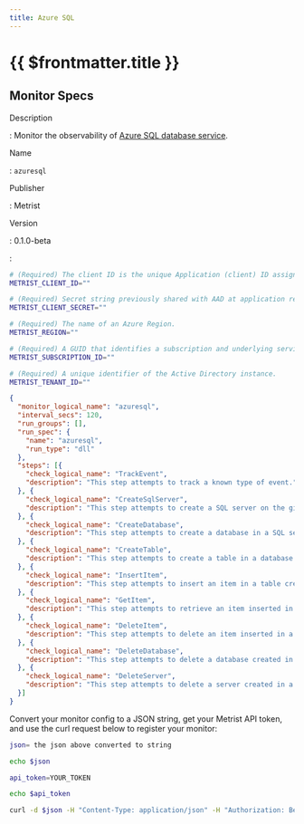 ```yaml
---
title: Azure SQL
---
```


# {{ $frontmatter.title }}

## Monitor Specs

Description

: Monitor the observability of [Azure SQL database service](https://azure.microsoft.com/products/azure-sql).

Name

: `azuresql`

Publisher

: Metrist

Version

: 0.1.0-beta

: &nbsp;


<!--@include: /parts/_1.md-->


<!--@include: /parts/_2.md-->


<!--@include: /parts/_3.md-->


```sh
# (Required) The client ID is the unique Application (client) ID assigned to your app by Azure AD when the app was registered.
METRIST_CLIENT_ID=""

# (Required) Secret string previously shared with AAD at application registration to prove the identity of the application (the client) requesting the tokens.
METRIST_CLIENT_SECRET=""

# (Required) The name of an Azure Region.
METRIST_REGION=""

# (Required) A GUID that identifies a subscription and underlying services.
METRIST_SUBSCRIPTION_ID=""

# (Required) A unique identifier of the Active Directory instance.
METRIST_TENANT_ID=""
```

<!--@include: /parts/tips_env-vars.md -->


<!--@include: /parts/_4.md-->


```json
{
  "monitor_logical_name": "azuresql",
  "interval_secs": 120,
  "run_groups": [],
  "run_spec": {
    "name": "azuresql",
    "run_type": "dll"
  },
  "steps": [{
    "check_logical_name": "TrackEvent",
    "description": "This step attempts to track a known type of event."
  }, {
    "check_logical_name": "CreateSqlServer",
    "description": "This step attempts to create a SQL server on the given tenant."
  }, {
    "check_logical_name": "CreateDatabase",
    "description": "This step attempts to create a database in a SQL server created in a previous step."
  }, {
    "check_logical_name": "CreateTable",
    "description": "This step attempts to create a table in a database created in a previous step."
  }, {
    "check_logical_name": "InsertItem",
    "description": "This step attempts to insert an item in a table created in a previous step."
  }, {
    "check_logical_name": "GetItem",
    "description": "This step attempts to retrieve an item inserted in a previous step."
  }, {
    "check_logical_name": "DeleteItem",
    "description": "This step attempts to delete an item inserted in a previous step."
  }, {
    "check_logical_name": "DeleteDatabase",
    "description": "This step attempts to delete a database created in a previous step."
  }, {
    "check_logical_name": "DeleteServer",
    "description": "This step attempts to delete a server created in a previous step."
  }]
}
```




Convert your monitor config to a JSON string, get your Metrist API token, and use the curl request below to register your monitor:

```sh
json= the json above converted to string

echo $json

api_token=YOUR_TOKEN

echo $api_token

curl -d $json -H "Content-Type: application/json" -H "Authorization: Bearer $api_token" 'https://app.metrist.io/api/v0/monitor-config'

```

<!--@include: /parts/tips_api.md-->


<!--@include: /parts/_5.md-->


<!--@include: /parts/result.md-->